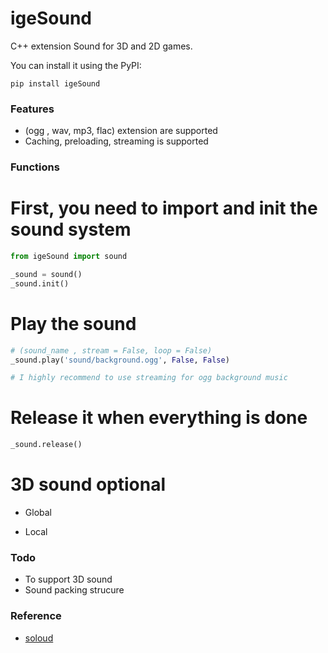 # igeSound

C++ extension Sound for 3D and 2D games.

You can install it using the PyPI:

	pip install igeSound
### Features
- (ogg , wav, mp3, flac) extension are supported
- Caching, preloading, streaming is supported
### Functions
# First, you need to import and init the sound system
```python
from igeSound import sound

_sound = sound()
_sound.init()
```

# Play the sound
```python
# (sound_name , stream = False, loop = False)
_sound.play('sound/background.ogg', False, False)

# I highly recommend to use streaming for ogg background music
```
# Release it when everything is done
```python
_sound.release()
```
# 3D sound optional
- Global

- Local


### Todo
- To support 3D sound
- Sound packing strucure

### Reference
- [soloud](http://sol.gfxile.net/soloud/)

